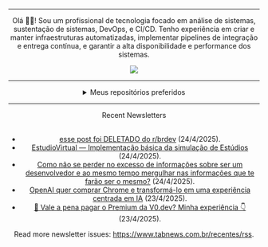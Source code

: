 <div align="center">
<hr>
<p>Olá 👋🏾! Sou um profissional de tecnologia focado em análise de sistemas, sustentação de sistemas, DevOps, e CI/CD. Tenho experiência em criar e manter infraestruturas automatizadas, implementar pipelines de integração e entrega contínua, e garantir a alta disponibilidade e performance dos sistemas.</p>
  <img src="https://media.giphy.com/media/yAGIvCiwPJn5C/giphy.gif">
<hr>
  <details>
  <summary>Meus repositórios preferidos</summary>
  <br />
  Alguns dos meus melhores repositórios:
  <br />
<br />
  <ul><li><a href=https://github.com/commitgeist/aluratube target="_blank" rel="noopener noreferrer">commitgeist/aluratube</a> (<b>0</b> ✨ and <b>0</b> 🍴): Aluratube - Desenvolvido durante a imersão React da Alura no final de 2022</li><li><a href=https://github.com/commitgeist/nlw-ia target="_blank" rel="noopener noreferrer">commitgeist/nlw-ia</a> (<b>0</b> ✨ and <b>0</b> 🍴): Projeto desenvolvido durante a NLW IA - Usando a API da OPENAI</li><li><a href=https://github.com/commitgeist/nlw-journey-ia target="_blank" rel="noopener noreferrer">commitgeist/nlw-journey-ia</a> (<b>0</b> ✨ and <b>0</b> 🍴): NLW IA - Agent de viagens usando python + langchain + GPT</li>
<li>More coming soon :).</li>
</ul>
  </details>
  <hr/>
    <summary>Recent Newsletters</summary>
  <br />
  <ul>
    <li><a href=https://www.tabnews.com.br/lucasmontano/esse-post-foi-deletado-do-r-brdev target="_blank" rel="noopener noreferrer">esse post foi DELETADO do r/brdev</a> (24/4/2025).</li><li><a href=https://www.tabnews.com.br/Navelogic/estudiovirtual-implementacao-basica-da-simulacao-de-estudios target="_blank" rel="noopener noreferrer">EstudioVirtual — Implementação básica  da simulação de Estúdios</a> (24/4/2025).</li><li><a href=https://www.tabnews.com.br/gabrielitalo/como-nao-se-perder-no-excesso-de-informacoes-sobre-ser-um-desenvolvedor-e-ao-mesmo-tempo-mergulhar-nas-informacoes-que-te-farao-ser-o-mesmo target="_blank" rel="noopener noreferrer">Como não se perder no excesso de informações sobre ser um desenvolvedor e ao mesmo tempo mergulhar nas informações que te farão ser o mesmo?</a> (24/4/2025).</li><li><a href=https://www.tabnews.com.br/NewsletterOficial/openai-quer-comprar-chrome-e-transforma-lo-em-uma-experiencia-centrada-em-ia target="_blank" rel="noopener noreferrer">OpenAI quer comprar Chrome e transformá-lo em uma experiência centrada em IA</a> (23/4/2025).</li><li><a href=https://www.tabnews.com.br/welovetech/vale-a-pena-pagar-o-premium-da-v0-dev-minha-experiencia target="_blank" rel="noopener noreferrer">🚀 Vale a pena pagar o Premium da V0.dev? Minha experiência 👇</a> (23/4/2025).</li>
  </ul>
<p>Read more newsletter issues: <a href="https://www.tabnews.com.br/recentes/rss">https://www.tabnews.com.br/recentes/rss</a>.</p>
  </details>
